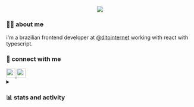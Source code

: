 <h2 align="center">
    <a href="https://git.io/typing-svg">
        <img src="https://readme-typing-svg.demolab.com?font=Fira+Code&duration=3000&pause=2000&color=FFFFFF&center=true&vCenter=true&random=false&width=600&lines=lott"/>
    </a>
</h2>

<h3>🙋‍♂️ about me</h3>
<p>i'm a brazilian frontend developer at <a href="https://github.com/ditointernet">@ditointernet</a> working with react with typescript.</p>

<h3>🔗 connect with me</h3>
<a href="https://www.linkedin.com/in/lott-marcos/">
  <img  src="https://img.shields.io/badge/LinkedIn-0077B5?style=for-the-badge&logo=linkedin&logoColor=white" alt="" height="24px"/>

</a>
<a href="mailto:lott.marcos@gmail.com">
    <img  src="https://img.shields.io/badge/Gmail-D14836?style=for-the-badge&logo=gmail&logoColor=white" alt="" height="24px"/>
</a>

<details>
<summary><h3>📊 stats and activity</h3></summary>

<h3>💻 github stats</h3>
      <a href="https://github.com/anuraghazra/github-readme-stats">
        <img src="https://github-readme-stats-marcos-lotts-projects.vercel.app/api?username=MarcosLottDito&show_icons=true&theme=dracula&hide_border=true&count_private=true&rank_icon=github" alt="" height="192px"/>
      </a>

<h3>🔥 streak stats</h3>
      <a href="https://github.com/DenverCoder1/github-readme-streak-stats">
        <img src="https://github-readme-streak-stats-dun.vercel.app?user=MarcosLottDito&theme=dracula&hide_border=true&exclude_days=Sun%2CSat" alt="" height="192px"/>
      </a>

  <!-- <h3>🕗 wakatime</h3>
      <a href="https://github.com/anuraghazra/github-readme-stats">
          <img src="https://github-readme-stats-marcos-lotts-projects.vercel.app/api/wakatime?username=lottmarcos&&theme=dracula&hide_border=true&count_private=true" alt="" height="192px"/>
      </a> -->
  </details>
